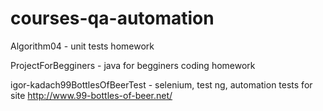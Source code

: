 # courses-qa-automation

Algorithm04 - unit tests homework

ProjectForBegginers - java for begginers coding homework

igor-kadach99BottlesOfBeerTest - selenium, test ng, automation tests for site http://www.99-bottles-of-beer.net/
